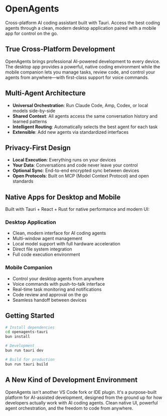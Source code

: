 # OpenAgents

Cross-platform AI coding assistant built with Tauri. Access the best coding agents through a clean, modern desktop application paired with a mobile app for control on the go.

## True Cross-Platform Development

OpenAgents brings professional AI-powered development to every device. The desktop app provides a powerful, native coding environment while the mobile companion lets you manage tasks, review code, and control your agents from anywhere—with first-class support for voice commands.

## Multi-Agent Architecture

- **Universal Orchestration**: Run Claude Code, Amp, Codex, or local models side-by-side
- **Shared Context**: All agents access the same conversation history and learned patterns  
- **Intelligent Routing**: Automatically selects the best agent for each task
- **Extensible**: Add new agents via standardized interfaces

## Privacy-First Design

- **Local Execution**: Everything runs on your devices
- **Your Data**: Conversations and code never leave your control
- **Optional Sync**: End-to-end encrypted sync between devices
- **Open Protocols**: Built on MCP (Model Context Protocol) and open standards

## Native Apps for Desktop and Mobile

Built with Tauri + React + Rust for native performance and modern UI:

### Desktop Application
- Clean, modern interface for AI coding agents
- Multi-window agent management
- Local model support with full hardware acceleration
- Direct file system integration
- Full code execution environment

### Mobile Companion
- Control your desktop agents from anywhere
- Voice commands with push-to-talk interface
- Real-time task monitoring and notifications
- Code review and approval on the go
- Seamless handoff between devices

## Getting Started

```bash
# Install dependencies
cd openagents-tauri
bun install

# Development
bun run tauri dev

# Build for production
bun run tauri build
```

## A New Kind of Development Environment

OpenAgents isn't another VS Code fork or IDE plugin. It's a purpose-built platform for AI-assisted development, designed from the ground up for how developers actually work with AI coding agents. Clean native UI, powerful agent orchestration, and the freedom to code from anywhere.